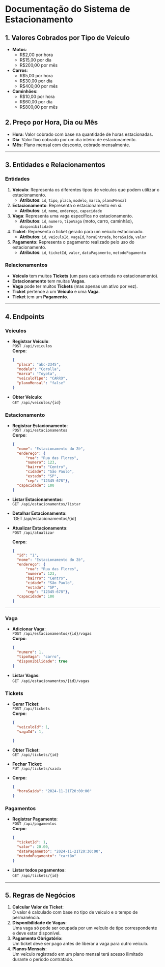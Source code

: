 
# Documentação do Sistema de Estacionamento

## 1. Valores Cobrados por Tipo de Veículo
- **Motos**:  
  - R$2,00 por hora  
  - R$15,00 por dia  
  - R$200,00 por mês  
- **Carros**:  
  - R$5,00 por hora  
  - R$30,00 por dia  
  - R$400,00 por mês  
- **Caminhões**:  
  - R$10,00 por hora  
  - R$60,00 por dia  
  - R$800,00 por mês  

## 2. Preço por Hora, Dia ou Mês
- **Hora**: Valor cobrado com base na quantidade de horas estacionadas.
- **Dia**: Valor fixo cobrado por um dia inteiro de estacionamento.
- **Mês**: Plano mensal com desconto, cobrado mensalmente.

---

## 3. Entidades e Relacionamentos

### **Entidades**
1. **Veículo**: Representa os diferentes tipos de veículos que podem utilizar o estacionamento.  
   - **Atributos**: `id`, `tipo`, `placa`, `modelo`, `marca`, `planoMensal`
2. **Estacionamento**: Representa o estacionamento em si.  
   - **Atributos**: `id`, `nome`, `endereço`, `capacidade`
3. **Vaga**: Representa uma vaga específica no estacionamento.  
   - **Atributos**: `id`, `numero`, `tipoVaga` (moto, carro, caminhão), `disponibilidade`
4. **Ticket**: Representa o ticket gerado para um veículo estacionado.  
   - **Atributos**: `id`, `veiculoId`, `vagaId`, `horaEntrada`, `horaSaida`, `valor`
5. **Pagamento**: Representa o pagamento realizado pelo uso do estacionamento.  
   - **Atributos**: `id`, `ticketId`, `valor`, `dataPagamento`, `metodoPagamento`

### **Relacionamentos**
- **Veículo** tem muitos **Tickets** (um para cada entrada no estacionamento).
- **Estacionamento** tem muitas **Vagas**.
- **Vaga** pode ter muitos **Tickets** (mas apenas um ativo por vez).
- **Ticket** pertence a um **Veículo** e uma **Vaga**.
- **Ticket** tem um **Pagamento**.

---

## 4. Endpoints

### **Veículos**
- **Registrar Veículo**:  
  `POST /api/veiculos`  
  **Corpo**:  
  ```json
  {
    "placa": "abc-2345", 
    "modelo": "Corolla",
    "marca": "Toyota", 
    "veiculoTipo": "CARRO", 
    "planoMensal": "false"
  }
  ```
- **Obter Veículo**:  
  `GET /api/veiculos/{id}`
### **Estacionamento**
- **Registrar Estacionamento**:  
  `POST /api/estacionamentos`  
  **Corpo**:
  ```json
  {
    "nome": "Estacionamento do Zé",
    "endereço": {
        "rua": "Rua das Flores",
        "numero": 123,
        "bairro": "Centro",
        "cidade": "São Paulo",
        "estado": "SP",
        "cep": "12345-678"},
    "capacidade": 100
  }
  ```
- **Listar Estacionamentos**:  
  `GET /api/estacionamentos/listar`


- **Detalhar Estacionamento**:  
  `GET /api/estacionamentos/{id}


- **Atualizar Estacionamento**:  
  `POST /api/atualizar`

  **Corpo**:
  ```json
  {
    "id": "1",
    "nome": "Estacionamento do Zé",
    "endereço": {
        "rua": "Rua das Flores",
        "numero": 123,
        "bairro": "Centro",
        "cidade": "São Paulo",
        "estado": "SP",
        "cep": "12345-678"},
    "capacidade": 100
  }
  ```
---
### **Vaga**
- **Adicionar Vaga**:  
  `POST /api/estacionamentos/{id}/vagas`  
  **Corpo**:  
  ```json
  {
    "numero": 1,
    "tipoVaga": "carro",
    "disponibilidade": true
  }
  ```
- **Listar Vagas**:  
  `GET /api/estacionamentos/{id}/vagas`

### **Tickets**
- **Gerar Ticket**:  
  `POST /api/tickets`  
  **Corpo**:  
  ```json
  {
    "veiculoId": 1,
    "vagaId": 1,

  }
  ```
- **Obter Ticket**:  
  `GET /api/tickets/{id}`  


- **Fechar Ticket**:  
  `PUT /api/tickets/saida`  
  
- **Corpo**:  
  ```json
  {
    "horaSaida": "2024-11-21T20:00:00"
  }
  ```

### **Pagamentos**
- **Registrar Pagamento**:  
  `POST /api/pagamentos`  
  **Corpo**:  
  ```json
  {
    "ticketId": 1,
    "valor": 20.00,
    "dataPagamento": "2024-11-21T20:30:00",
    "metodoPagamento": "cartão"
  }
  ```
- **Listar todos pagamentos**:  
  `GET /api/tickets/{id}`
---

## 5. Regras de Negócios
1. **Calcular Valor do Ticket**:  
   O valor é calculado com base no tipo de veículo e o tempo de permanência.
2. **Disponibilidade de Vagas**:  
   Uma vaga só pode ser ocupada por um veículo de tipo correspondente e deve estar disponível.
3. **Pagamento Obrigatório**:  
   Um ticket deve ser pago antes de liberar a vaga para outro veículo.
4. **Planos Mensais**:  
   Um veículo registrado em um plano mensal terá acesso ilimitado durante o período contratado.
